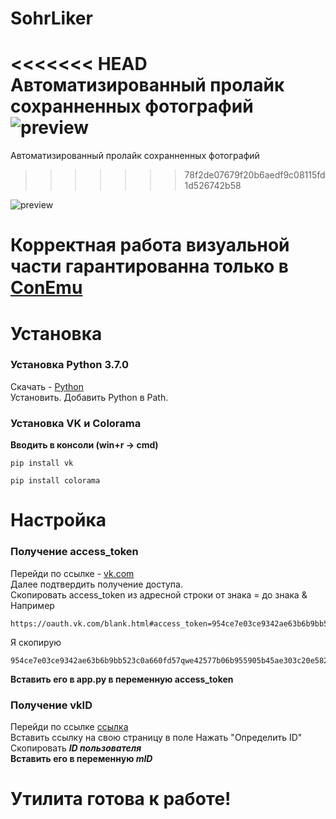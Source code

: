 # SohrLiker
<<<<<<< HEAD
Автоматизированный пролайк сохранненных фотографий
![preview](https://i.imgur.com/FI2mvtK.png)
=======
Автоматизированный пролайк сохранненных фотографий   
>>>>>>> 78f2de07679f20b6aedf9c08115fd1d526742b58

![preview](https://i.imgur.com/FI2mvtK.png)

# Корректная работа визуальной части гарантированна только в [ConEmu](http://conemu.ru/ru/)
# Установка 
### Установка Python 3.7.0
  Скачать - [Python](https://www.python.org/ftp/python/3.7.0/python-3.7.0-amd64.exe)   
  Установить. Добавить Python в Path.

### Установка VK и Colorama
   **Вводить в консоли (win+r -> cmd)**
   ```
   pip install vk
   ```
   ```
   pip install colorama
   ``` 



# Настройка
### Получение access_token
  Перейди по ссылке - [vk.com](https://oauth.vk.com/authorize?client_id=6812123&display=page&redirect_uri=https://oauth.vk.com/blank.html&scope=photos,wall,offline&response_type=token&v=5.92&state=123456)  
  Далее подтвердить получение доступа.  
  Скопировать access_token из адресной строки от знака = до знака &  
  Например 
  ```
  https://oauth.vk.com/blank.html#access_token=954ce7e03ce9342ae63b6b9bb523c0a660fd57qwe42577b06b955905b45ae303c20e5828ff751137eddf&expires_in=0
  ```
  Я скопирую  
  ```
  954ce7e03ce9342ae63b6b9bb523c0a660fd57qwe42577b06b955905b45ae303c20e5828ff751137eddf
  ```
  **Вставить его в app.py в переменную access_token**

### Получение vkID
  Перейди по ссылке [ссылка](http://regvk.com/id/)   
  Вставить ссылку на свою страницу в поле
  Нажать "Определить ID"
  Скопировать ***ID пользователя***   
  **Вставить его в переменную *mID***
  
  # Утилита готова к работе!
  
  
